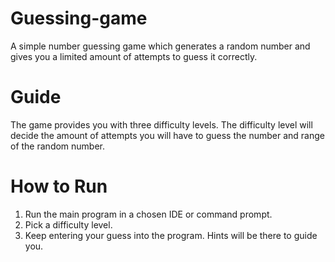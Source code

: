 # Guessing-game
A simple number guessing game which generates a random number and gives you a limited amount of attempts to guess it correctly. 

# Guide 
The game provides you with three difficulty levels. 
The difficulty level will decide the amount of attempts you will have to guess the number and range of the random number.

# How to Run
1. Run the main program in a chosen IDE or command prompt.
2. Pick a difficulty level.
3. Keep entering your guess into the program. Hints will be there to guide you.

